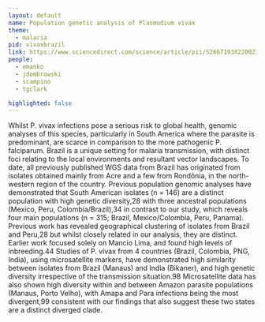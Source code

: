 ```yaml
---
layout: default
name: Population genetic analysis of Plasmodium vivax
theme: 
  - malaria
pid: vivaxbrazil
link: https://www.sciencedirect.com/science/article/pii/S2667193X2200237X?via%3Dihub
people:
  - emanko
  - jdombrowski
  - scampino
  - tgclark

highlighted: false
---
```


Whilst P. vivax infections pose a serious risk to global health, genomic analyses of this species, particularly in South America where the parasite is predominant, are scarce in comparison to the more pathogenic P. falciparum. Brazil is a unique setting for malaria transmission, with distinct foci relating to the local environments and resultant vector landscapes. To date, all previously published WGS data from Brazil has originated from isolates obtained mainly from Acre and a few from Rondônia, in the north-western region of the country. Previous population genomic analyses have demonstrated that South American isolates (n = 146) are a distinct population with high genetic diversity,28 with three ancestral populations (Mexico, Peru, Colombia/Brazil),34 in contrast to our study, which reveals four main populations (n = 315; Brazil, Mexico/Colombia, Peru, Panama). Previous work has revealed geographical clustering of isolates from Brazil and Peru,28 but whilst closely related in our analysis, they are distinct. Earlier work focused solely on Mancio Lima, and found high levels of inbreeding.44 Studies of P. vivax from 4 countries (Brazil, Colombia, PNG, India), using microsatellite markers, have demonstrated high similarity between isolates from Brazil (Manaus) and India (Bikaner), and high genetic diversity irrespective of the transmission situation.98 Microsatellite data has also shown high diversity within and between Amazon parasite populations (Manaus, Porto Velho), with Amapa and Para infections being the most divergent,99 consistent with our findings that also suggest these two states are a distinct diverged clade.